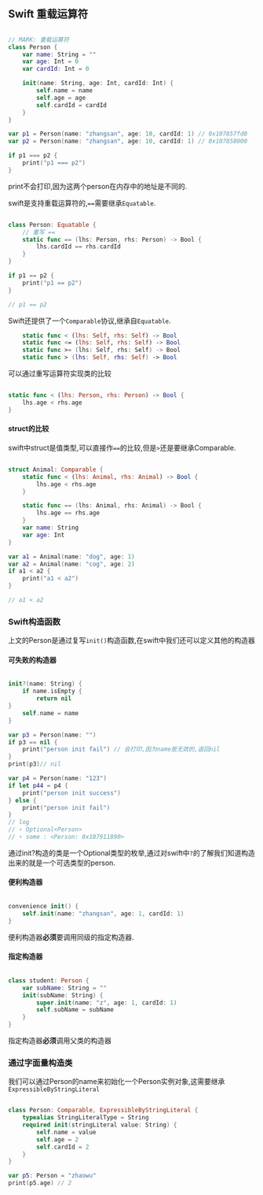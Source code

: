 ## Swift 重载运算符

```Swift

// MARK: 重载运算符
class Person {
    var name: String = ""
    var age: Int = 0
    var cardId: Int = 0

    init(name: String, age: Int, cardId: Int) {
        self.name = name
        self.age = age
        self.cardId = cardId
    }
}

var p1 = Person(name: "zhangsan", age: 10, cardId: 1) // 0x107857fd0
var p2 = Person(name: "zhangsan", age: 10, cardId: 1) // 0x107858000

if p1 === p2 {
    print("p1 === p2")
}

```

print不会打印,因为这两个person在内存中的地址是不同的.

swift是支持重载运算符的,``==``需要继承``Equatable``.

```Swift

class Person: Equatable {
    // 重写 ==
    static func == (lhs: Person, rhs: Person) -> Bool {
        lhs.cardId == rhs.cardId
    }
}

if p1 == p2 {
    print("p1 == p2")
}

// p1 == p2

```

Swift还提供了一个``Comparable``协议,继承自``Equatable``.

```Swift 
    static func < (lhs: Self, rhs: Self) -> Bool
    static func <= (lhs: Self, rhs: Self) -> Bool
    static func >= (lhs: Self, rhs: Self) -> Bool
    static func > (lhs: Self, rhs: Self) -> Bool

```

可以通过重写运算符实现类的比较

```Swift 

static func < (lhs: Person, rhs: Person) -> Bool {      
    lhs.age < rhs.age
}

```

#### struct的比较

swift中struct是值类型,可以直接作``==``的比较,但是``>``还是要继承Comparable.

```Swift

struct Animal: Comparable {
    static func < (lhs: Animal, rhs: Animal) -> Bool {
        lhs.age < rhs.age
    }

    static func == (lhs: Animal, rhs: Animal) -> Bool {
        lhs.age == rhs.age
    }
    var name: String
    var age: Int
}

var a1 = Animal(name: "dog", age: 1)
var a2 = Animal(name: "cog", age: 2)
if a1 < a2 {
    print("a1 < a2")
}

// a1 < a2

```


### Swift构造函数

上文的Person是通过复写``init()``构造函数,在swift中我们还可以定义其他的构造器

#### 可失败的构造器

```Swift

init?(name: String) {
    if name.isEmpty {
        return nil
}
    self.name = name
}

var p3 = Person(name: "")
if p3 == nil {
    print("person init fail") // 会打印,因为name是无效的,返回nil
}
print(p3)// nil

var p4 = Person(name: "123")
if let p44 = p4 {
    print("person init success")
} else {
    print("person init fail")
}
// log
// ▿ Optional<Person>
// ▿ some : <Person: 0x107911890>

```

通过init?构造的类是一个Optional类型的枚举,通过对swift中``?``的了解我们知道构造出来的就是一个可选类型的person.

#### 便利构造器

```Swift

convenience init() {
    self.init(name: "zhangsan", age: 1, cardId: 1)
}

```

便利构造器**必须**要调用同级的指定构造器.

#### 指定构造器

```Swift

class student: Person {
    var subName: String = ""
    init(subName: String) {
        super.init(name: "z", age: 1, cardId: 1)
        self.subName = subName
    }
}

```

指定构造器**必须**调用父类的构造器

### 通过字面量构造类

我们可以通过Person的name来初始化一个Person实例对象,这需要继承``ExpressibleByStringLiteral``

```Swift

class Person: Comparable, ExpressibleByStringLiteral {
    typealias StringLiteralType = String
    required init(stringLiteral value: String) {
        self.name = value
        self.age = 2
        self.cardId = 2
    }
}

var p5: Person = "zhaowu"
print(p5.age) // 2

```





